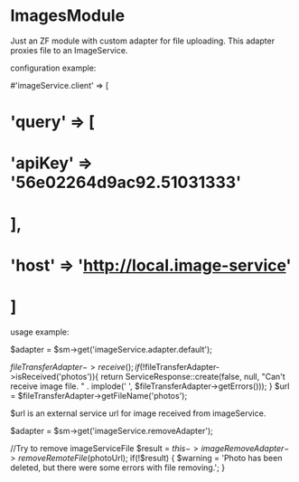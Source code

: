 # ImagesModule

Just an ZF module with custom adapter for file uploading. This adapter proxies file to an ImageService.


configuration example:

#'imageService.client' => [
#    'query' => [
#    'apiKey' => '56e02264d9ac92.51031333'
#    ],
#    'host' => 'http://local.image-service'
# ]


usage example:


$adapter = $sm->get('imageService.adapter.default');

$fileTransferAdapter->receive();
if(!$fileTransferAdapter->isReceived('photos')){
    return ServiceResponse::create(false, null, "Can't receive image file. " . implode(' ', $fileTransferAdapter->getErrors()));
}
$url = $fileTransferAdapter->getFileName('photos');

$url is an external service url for image received from imageService.


$adapter = $sm->get('imageService.removeAdapter');

//Try to remove imageServiceFile
$result = $this->imageRemoveAdapter->removeRemoteFile($photoUrl);
if(!$result) {
    $warning = 'Photo has been deleted, but there were some errors with file removing.';
}